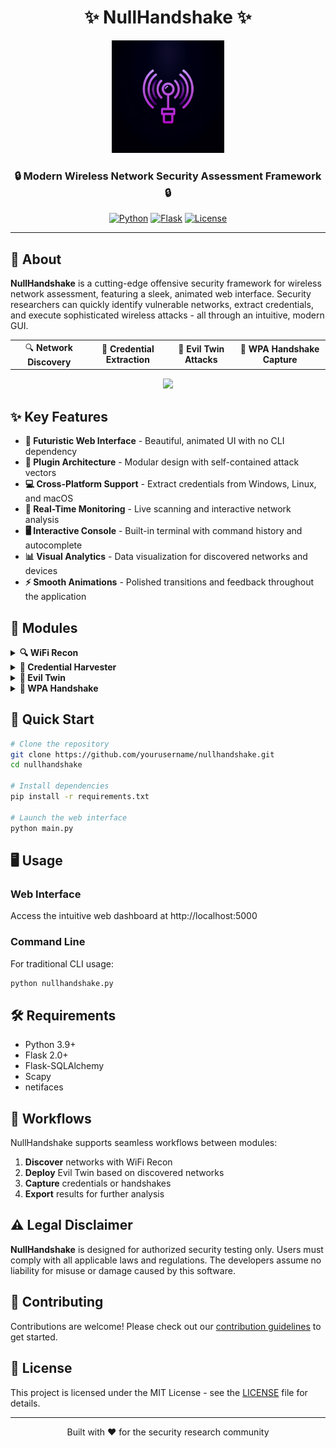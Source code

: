 <div align="center">

# ✨ NullHandshake ✨

<img src="generated-icon.png" alt="NullHandshake Logo" width="180px">



### 🔒 Modern Wireless Network Security Assessment Framework 🔒

[![Python](https://img.shields.io/badge/python-3.9+-blue.svg)](https://www.python.org/downloads/)
[![Flask](https://img.shields.io/badge/flask-2.0+-green.svg)](https://flask.palletsprojects.com/)
[![License](https://img.shields.io/badge/license-MIT-yellow.svg)](LICENSE)

</div>

---

## 📡 About

**NullHandshake** is a cutting-edge offensive security framework for wireless network assessment, featuring a sleek, animated web interface. Security researchers can quickly identify vulnerable networks, extract credentials, and execute sophisticated wireless attacks - all through an intuitive, modern GUI.

<div align="center">
<table>
<tr>
<td align="center">🔍 <b>Network Discovery</b></td>
<td align="center">🔑 <b>Credential Extraction</b></td>
<td align="center">📶 <b>Evil Twin Attacks</b></td>
<td align="center">🔐 <b>WPA Handshake Capture</b></td>
</tr>
</table>
  <img src="https://github.com/0xnull0/NullHandshake/blob/main/templates/w.avif">
</div>

## ✨ Key Features

- **🎨 Futuristic Web Interface** - Beautiful, animated UI with no CLI dependency
- **🧩 Plugin Architecture** - Modular design with self-contained attack vectors
- **💻 Cross-Platform Support** - Extract credentials from Windows, Linux, and macOS 
- **🔄 Real-Time Monitoring** - Live scanning and interactive network analysis
- **🖥️ Interactive Console** - Built-in terminal with command history and autocomplete
- **📊 Visual Analytics** - Data visualization for discovered networks and devices
- **⚡ Smooth Animations** - Polished transitions and feedback throughout the application

## 🧰 Modules

<details>
<summary><b>🔍 WiFi Recon</b></summary>
<br>
Discover and analyze wireless networks with comprehensive signal mapping, client enumeration, and vulnerability assessment.

**Key capabilities:**
- Network discovery and classification
- Signal strength mapping
- Client device enumeration
- Security protocol analysis
</details>

<details>
<summary><b>🔑 Credential Harvester</b></summary>
<br>
Extract and manage network credentials across operating systems with seamless integration to post-exploitation workflows.

**Key capabilities:**
- Multi-OS credential extraction
- Saved password recovery
- Credential organization and filtering
- Export in multiple formats
</details>

<details>
<summary><b>📶 Evil Twin</b></summary>
<br>
Create and manage rogue access points with custom captive portals for man-in-the-middle assessment scenarios.

**Key capabilities:**
- One-click AP deployment
- Custom captive portal templates
- Client connection management
- Traffic capture and analysis
</details>

<details>
<summary><b>🔐 WPA Handshake</b></summary>
<br>
Automated discovery and capture of WPA/WPA2 handshakes for security analysis and offline testing.

**Key capabilities:**
- Target AP prioritization
- Automated client deauthentication
- PMKID attack support
- Handshake validation and export
</details>

## 🚀 Quick Start

```bash
# Clone the repository
git clone https://github.com/yourusername/nullhandshake.git
cd nullhandshake

# Install dependencies
pip install -r requirements.txt

# Launch the web interface
python main.py
```

## 🖥️ Usage

### Web Interface

Access the intuitive web dashboard at http://localhost:5000

### Command Line

For traditional CLI usage:
```bash
python nullhandshake.py
```

## 🛠️ Requirements

- Python 3.9+
- Flask 2.0+
- Flask-SQLAlchemy
- Scapy
- netifaces

## 🔄 Workflows

NullHandshake supports seamless workflows between modules:
1. **Discover** networks with WiFi Recon
2. **Deploy** Evil Twin based on discovered networks
3. **Capture** credentials or handshakes
4. **Export** results for further analysis

## ⚠️ Legal Disclaimer

**NullHandshake** is designed for authorized security testing only. Users must comply with all applicable laws and regulations. The developers assume no liability for misuse or damage caused by this software.

## 👥 Contributing

Contributions are welcome! Please check out our [contribution guidelines](CONTRIBUTING.md) to get started.

## 📄 License

This project is licensed under the MIT License - see the [LICENSE](LICENSE) file for details.

---

<div align="center">
<p>Built with ❤️ for the security research community</p>
</div>

